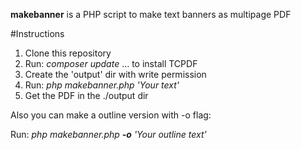 **makebanner** is a PHP script to make text banners as multipage PDF

#Instructions
1. Clone this repository
2. Run: _composer update_   ... to install TCPDF
3. Create the 'output' dir with write permission
4. Run: _php makebanner.php 'Your text'_
5. Get the PDF in the ./output dir

Also you can make a outline version with -o flag:

Run: _php makebanner.php **-o** 'Your outline text'_   

